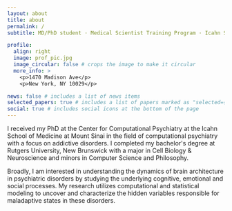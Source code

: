 ```yaml
---
layout: about
title: about
permalink: /
subtitle: MD/PhD student · Medical Scientist Training Program · Icahn School of Medicine at Mount Sinai

profile:
  align: right
  image: prof_pic.jpg
  image_circular: false # crops the image to make it circular
  more_info: >
    <p>1470 Madison Ave</p>
    <p>New York, NY 10029</p>

news: false # includes a list of news items
selected_papers: true # includes a list of papers marked as "selected={true}"
social: true # includes social icons at the bottom of the page
---
```


I received my PhD at the Center for Computational Psychiatry at the Icahn School of Medicine at Mount Sinai in the field of computational psychiatry with a focus on addictive disorders. I completed my bachelor's degree at Rutgers University, New Brunswick with a major in Cell Biology & Neuroscience and minors in Computer Science and Philosophy.

Broadly, I am interested in understanding the dynamics of brain architecture in psychiatric disorders by studying the underlying cognitive, emotional and social processes. My research utilizes computational and statistical modeling to uncover and characterize the hidden variables responsible for maladaptive states in these disorders.

<!-- Write your biography here. Tell the world about yourself. Link to your favorite [subreddit](http://reddit.com). You can put a picture in, too. The code is already in, just name your picture `prof_pic.jpg` and put it in the `img/` folder.

Put your address / P.O. box / other info right below your picture. You can also disable any of these elements by editing `profile` property of the YAML header of your `_pages/about.md`. Edit `_bibliography/papers.bib` and Jekyll will render your [publications page](/al-folio/publications/) automatically.

Link to your social media connections, too. This theme is set up to use [Font Awesome icons](https://fontawesome.com/) and [Academicons](https://jpswalsh.github.io/academicons/), like the ones below. Add your Facebook, Twitter, LinkedIn, Google Scholar, or just disable all of them. -->
